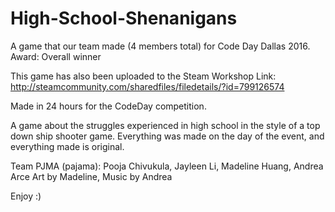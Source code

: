 # High-School-Shenanigans
A game that our team made (4 members total) for Code Day Dallas 2016. Award: Overall winner

This game has also been uploaded to the Steam Workshop
Link:
http://steamcommunity.com/sharedfiles/filedetails/?id=799126574

Made in 24 hours for the CodeDay competition. 

A game about the struggles experienced in high school in the style of a top down ship shooter game.
Everything was made on the day of the event, and everything made is original.

Team PJMA (pajama): Pooja Chivukula, Jayleen Li, Madeline Huang, Andrea Arce
Art by Madeline, Music by Andrea

Enjoy :)
